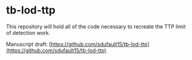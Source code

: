 # tb-lod-ttp
This repository will hold all of the code necessary to recreate the TTP limit of detection work. 

Manuscript draft: [https://github.com/sdufault15/tb-lod-ttp](https://github.com/sdufault15/tb-lod-ttp)

